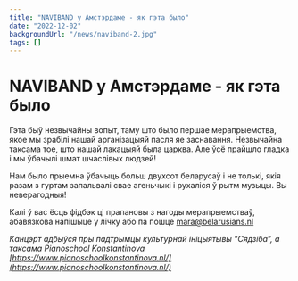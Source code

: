 ```yaml
---
title: "NAVIBAND у Амстэрдаме - як гэта было"
date: "2022-12-02"
backgroundUrl: "/news/naviband-2.jpg"
tags: []
---
```


# NAVIBAND у Амстэрдаме - як гэта было

Гэта быў незвычайны вопыт, таму што было першае мерапрыемства, якое мы зрабілі нашай арганізацыяй пасля яе заснавання. Незвычайна таксама тое, што нашай лакацыяй была царква. Але ўсё прайшло гладка і мы ўбачылі шмат шчаслівых людзей!

Нам было прыемна ўбачыць больш двухсот беларусаў і не толькі, якія разам з гуртам запальвалі свае агеньчыкі і рухаліся ў рытм музыцы. Вы неверагодныя!

Калі ў вас ёсць фідбэк ці прапановы з нагоды мерапрыемстваў, абавязкова напішыце у лічку або па пошце [mara@belarusians.nl](mailto:mara@belarusians.nl)

_Канцэрт адбыўся пры падтрымцы культурнай ініцыятывы “Сядзіба”, а таксама Pianoschool Konstantinova [https://www.pianoschoolkonstantinova.nl/](https://www.pianoschoolkonstantinova.nl/)_
